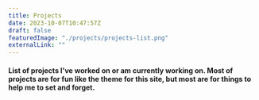 ```yaml
---
title: Projects
date: 2023-10-07T10:47:57Z
draft: false
featuredImage: "./projects/projects-list.png"
externalLink: ""
---
```


<span class="projects">
  <h4>
    List of projects I've worked on or am currently working on. Most of projects are for fun like the theme for this site, but most are for things to help me to set and forget.
  </h4>
</span>

